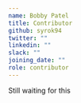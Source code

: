 ```yaml
---
name: Bobby Patel
title: Contributor
github: syrok94
twitter: ""
linkedin: ""
slack: ""
joining_date: ""
role: contributor
---
```


Still waiting for this
